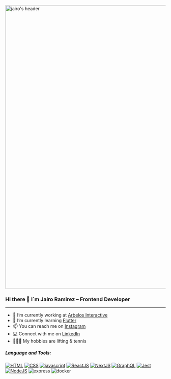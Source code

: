 <img width="893" alt="jairo's header" src="https://github.com/jairoramirezu/jairoramirezu/assets/68242138/49eb890b-a6b3-4292-b89a-b9d19b35d0d4">

### Hi there 👋 I´m Jairo Ramirez – Frontend Developer
------------
- 🔭 I’m currently working at [Arbelos Interactive](https://www.linkedin.com/company/arbelos-interactive/ "Arbelos Interactive")
- 🌱 I’m currently learning [Flutter](https://flutter.dev/ "Flutter")
- 📫 You can reach me on [Instagram](https://www.instagram.com/jairoramirezu/ "Instagram")
- 💻 Connect with me on [LinkedIn](https://www.linkedin.com/in/jairoramirezu/ "LinkedIn")
- 🏋️‍♂️🎾 My hobbies are lifting & tennis

##### Language and Tools:
[![HTML](https://img.icons8.com/color/48/html-5--v1.png "HTML")](https://img.icons8.com/color/48/html-5--v1.png "HTML")
[![CSS](https://img.icons8.com/color/48/css3.png "CSS")](https://img.icons8.com/color/48/css3.png "CSS")
[![javascript](https://img.icons8.com/fluency/48/javascript.png "javascript")](https://img.icons8.com/fluency/48/javascript.png "javascript")
[![ReactJS](https://img.icons8.com/ultraviolet/40/react--v1.png "ReactJS")](https://img.icons8.com/ultraviolet/40/react--v1.png "ReactJS")
[![NextJS](https://img.icons8.com/fluency/48/nextjs.png "NextJS")](https://img.icons8.com/fluency/48/nextjs.png "NextJS")
[![GraphQL](https://img.icons8.com/external-tal-revivo-color-tal-revivo/48/external-graphql-an-open-source-data-query-and-manipulation-language-for-api-logo-color-tal-revivo.png "GraphQL")](https://img.icons8.com/external-tal-revivo-color-tal-revivo/48/external-graphql-an-open-source-data-query-and-manipulation-language-for-api-logo-color-tal-revivo.png "GraphQL")
[![Jest](https://img.icons8.com/external-tal-revivo-color-tal-revivo/48/external-jest-can-collect-code-coverage-information-from-entire-projects-logo-color-tal-revivo.png "Jest")](https://img.icons8.com/external-tal-revivo-color-tal-revivo/48/external-jest-can-collect-code-coverage-information-from-entire-projects-logo-color-tal-revivo.png "Jest")
[![NodeJS](https://img.icons8.com/fluency/48/node-js.png "NodeJS")](https://img.icons8.com/fluency/48/node-js.png "NodeJS")
![express](https://github.com/jairoramirezu/jairoramirezu/assets/68242138/569fb866-1f6d-47da-a6e5-e90c43f8fde6)
![docker](https://github.com/jairoramirezu/jairoramirezu/assets/68242138/4ae243b0-a023-4ed6-9de1-8b4052ec92d8)
